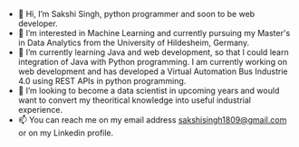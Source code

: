 - 👋 Hi, I’m Sakshi Singh, python programmer and soon to be web developer.
- 👀 I’m interested in Machine Learning and currently pursuing my Master's in Data Analytics from the University of Hildesheim, Germany.
- 🌱 I’m currently learning Java and web development, so that I could learn integration of Java with Python programming. I am currently working on web development and has developed a Virtual Automation Bus Industrie 4.0 using REST APIs in python programming. 
- 💞️ I’m looking to become a data scientist in upcoming years and would want to convert my theoritical knowledge into useful industrial experience.
- 📫 You can reach me on my email address sakshisingh1809@gmail.com or on my Linkedin profile.

<!---
sakshisingh1809/sakshisingh1809 is a ✨ special ✨ repository because its `README.md` (this file) appears on your GitHub profile.
You can click the Preview link to take a look at your changes.
--->
